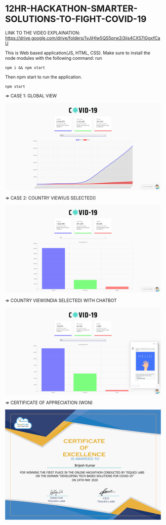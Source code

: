 # 12HR-HACKATHON-SMARTER-SOLUTIONS-TO-FIGHT-COVID-19

LINK TO THE VIDEO EXPLAINATION:   https://drive.google.com/drive/folders/1vJjHIw5QS5prw2i3jis4CX57lGgxfCaU

This is Web based application(JS, HTML, CSS).
Make sure to install the node modules with the following command: run
          
    npm i && npm start

Then npm start to run the application.

    npm start

=> CASE 1: GLOBAL VIEW

![](images/glob.png)

=> CASE 2: COUNTRY VIEW(US SELECTED))

![](images/us.png)

=> COUNTRY VIEW(INDIA SELECTED) WITH CHATBOT

![](images/in.png)

=> CERTIFICATE OF APPRECIATION (WON)

![](images/won.jpg)
